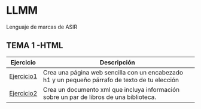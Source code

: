 # LLMM
Lenguaje de marcas de ASIR
## TEMA 1 -HTML
Ejercicio | Descripción
----------|------------
[Ejercicio1](tema0/pagina.html)|Crea una página web sencilla con un encabezado h1 y un pequeño párrafo de texto de tu elección
[Ejercicio2](tema0/biblioteca.xml)|Crea un documento xml que incluya información sobre un par de libros de una biblioteca.
